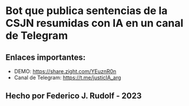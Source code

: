 # Bot que publica sentencias de la CSJN resumidas con IA en un canal de Telegram

## Enlaces importantes:
+ DEMO: https://share.zight.com/YEuznR0n
+ Canal de Telegram: https://t.me/justicIA_arg

## Hecho por Federico J. Rudolf - 2023


